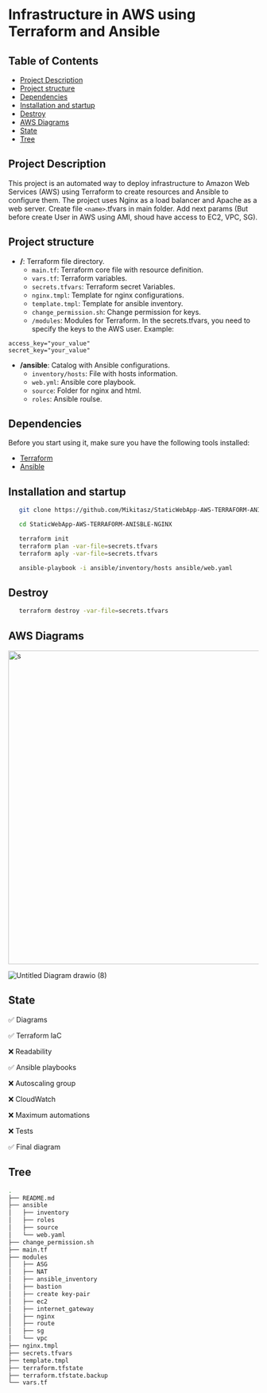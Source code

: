 # Infrastructure in AWS using Terraform and Ansible

## Table of Contents

- [Project Description](#project-description)
- [Project structure](#project-structure)
- [Dependencies](#dependencies)
- [Installation and startup](#installation-and-startup)
- [Destroy](#destroy)
- [AWS Diagrams](#aws-diagrams)
- [State](#state)
- [Tree](#tree)

## Project Description

This project is an automated way to deploy infrastructure to Amazon Web Services (AWS) using Terraform to create resources and Ansible to configure them. The project uses Nginx as a load balancer and Apache as a web server.
Create file `<name>`.tfvars in main folder. Add next params (But before create User in AWS using AMI, shoud have access to EC2, VPC, SG).

## Project structure

- **/**: Terraform file directory.
  - `main.tf`: Terraform core file with resource definition.
  - `vars.tf`: Terraform variables.
  - `secrets.tfvars`: Terraform secret Variables.
  - `nginx.tmpl`: Template for nginx configurations.
  - `template.tmpl`: Template for ansible inventory.
  - `change_permission.sh`: Change permission for keys.
  - `/modules`: Modules for Terraform.
    In the secrets.tfvars, you need to specify the keys to the AWS user.
    Example:

```
access_key="your_value"
secret_key="your_value"
```

- **/ansible**: Catalog with Ansible configurations.
  - `inventory/hosts`: File with hosts information.
  - `web.yml`: Ansible core playbook.
  - `source`: Folder for nginx and html.
  - `roles`: Ansible roulse.

## Dependencies

Before you start using it, make sure you have the following tools installed:

- [Terraform](https://www.terraform.io/)
- [Ansible](https://www.ansible.com/)

## Installation and startup

```bash
   git clone https://github.com/Mikitasz/StaticWebApp-AWS-TERRAFORM-ANISBLE-NGINX
```

```bash
   cd StaticWebApp-AWS-TERRAFORM-ANISBLE-NGINX
```

```bash
   terraform init
   terraform plan -var-file=secrets.tfvars
   terraform aply -var-file=secrets.tfvars
```

```bash
   ansible-playbook -i ansible/inventory/hosts ansible/web.yaml 
```

## Destroy

```bash
   terraform destroy -var-file=secrets.tfvars
```

## AWS Diagrams

<img width="631" alt="s" src="https://github.com/Mikitasz/StaticWebApp-AWS-TERRAFORM-ANISBLE-NGINX/assets/94795099/24133ce8-8594-4b13-8260-8134d0e65389">

![Untitled Diagram drawio (8)](https://github.com/Mikitasz/StaticWebApp-AWS-TERRAFORM-ANISBLE-NGINX/assets/94795099/b256735d-f08f-4a0a-becf-343687a3d2aa)

## State

✅ Diagrams

✅ Terraform IaC

❌ Readability

✅ Ansible playbooks

❌ Autoscaling group

❌ CloudWatch

❌ Maximum automations

❌ Tests

✅ Final diagram

## Tree

```bash
.
├── README.md
├── ansible
│   ├── inventory
│   ├── roles
│   ├── source
│   └── web.yaml
├── change_permission.sh
├── main.tf
├── modules
│   ├── ASG
│   ├── NAT
│   ├── ansible_inventory
│   ├── bastion
│   ├── create key-pair
│   ├── ec2
│   ├── internet_gateway
│   ├── nginx
│   ├── route
│   ├── sg
│   └── vpc
├── nginx.tmpl
├── secrets.tfvars
├── template.tmpl
├── terraform.tfstate
├── terraform.tfstate.backup
└── vars.tf
```
